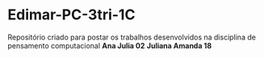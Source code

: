 # Edimar-PC-3tri-1C

Repositório criado para postar os trabalhos desenvolvidos na disciplina de pensamento computacional 
**Ana Julia 02** **Juliana Amanda 18**
